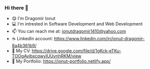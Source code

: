 ### Hi there 👋

<!--
**IonutDragomir/IonutDragomir** is a ✨ _special_ ✨ repository because its `README.md` (this file) appears on your GitHub profile.

Here are some ideas to get you started:

- 🔭 I’m currently working on a project close to IMDB site
- 🌱 I’m currently learning React
- 👯 I’m looking to collaborate on ...
- 🤔 I’m looking for help with ...
- 💬 Ask me about ...
- 📫 How to reach me: ...
- 😄 Pronouns: ...
- ⚡ Fun fact: ...
-->

- :yum: I'm Dragomir Ionut
- :computer: I'm intrested in Software Development and Web Development
- 📫 You can reach me at: ionutdragomir1410@yahoo.com
- :coffee: LinkedIn account: https://www.linkedin.com/in/ionut-dragomir-8a4b361b9/
- :rocket: My CV: https://drive.google.com/file/d/1gKck-eTKu-TOOgAyibxcqwylUUvnhRKM/view
- :file_folder: My Portfolio: https://ionut-portfolio.netlify.app/
